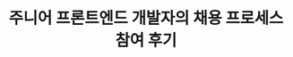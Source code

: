 ---
layout: post
title: 주니어 프론트엔드 개발자의 채용 프로세스 참여 후기
description: 주니어 프론트엔드 개발자가 함께 일할 파트너를 구하기 위한 여정에 대해 소개합니다.
image: /images/front/post/2020-09-11-Zum-Chrome-Extension/0-thumbnail.png
introduction: Vue.js로 줌 확장프로그램을 개발하는 과정을 공유합니다.
category: portal/tech
tag: [experience, Vue.js, Frontend, 크롬 확장프로그램, 웹스토어 배포, 웹스토어 검수]
---